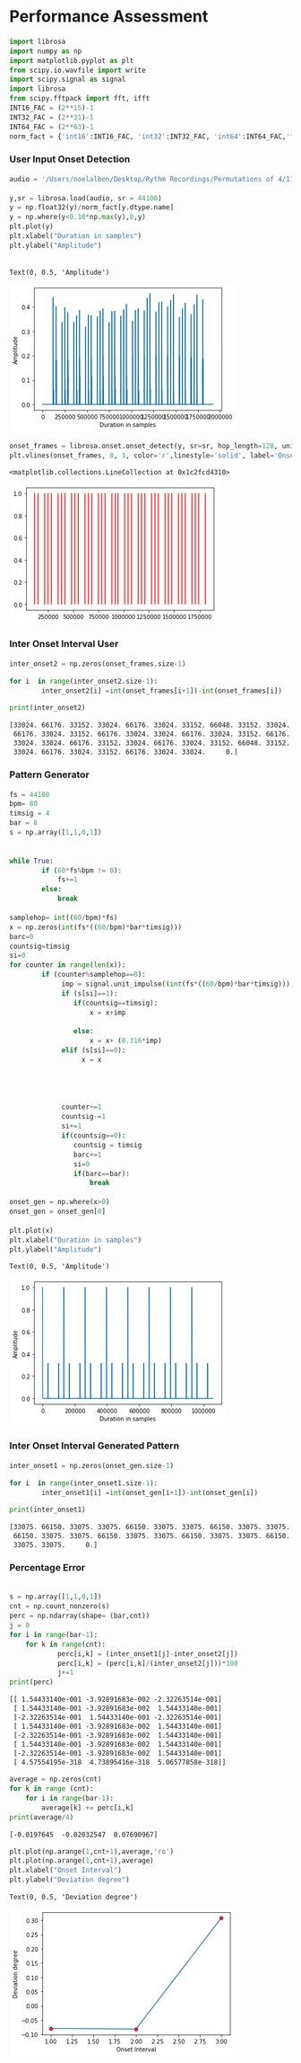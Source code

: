 # Performance Assessment


```python
import librosa
import numpy as np
import matplotlib.pyplot as plt
from scipy.io.wavfile import write
import scipy.signal as signal
import librosa
from scipy.fftpack import fft, ifft
INT16_FAC = (2**15)-1
INT32_FAC = (2**31)-1
INT64_FAC = (2**63)-1
norm_fact = {'int16':INT16_FAC, 'int32':INT32_FAC, 'int64':INT64_FAC,'float32':1.0,'float64':1.0}

```

### User Input Onset Detection


```python
audio = '/Users/noelalben/Desktop/Rythm Recordings/Permutations of 4/1101/Hit_Feel/80_bpm.wav'

y,sr = librosa.load(audio, sr = 44100)
y = np.float32(y)/norm_fact[y.dtype.name]
y = np.where(y<0.10*np.max(y),0,y)
plt.plot(y)
plt.xlabel("Duration in samples")
plt.ylabel("Amplitude")



```




    Text(0, 0.5, 'Amplitude')




![png](https://github.com/nol-alb/1e0a/blob/main/Images/Assessment/output_3_1.png)



```python
onset_frames = librosa.onset.onset_detect(y, sr=sr, hop_length=128, units='samples')
plt.vlines(onset_frames, 0, 1, color='r',linestyle='solid', label='Onsets')
```




    <matplotlib.collections.LineCollection at 0x1c2fcd4310>




![png](https://github.com/nol-alb/1e0a/blob/main/Images/Assessment/output_4_1.png)


### Inter Onset Interval User


```python
inter_onset2 = np.zeros(onset_frames.size-1)
```


```python
for i  in range(inter_onset2.size-1):     
        inter_onset2[i] =int(onset_frames[i+1])-int(onset_frames[i])
```


```python
print(inter_onset2)
```

    [33024. 66176. 33152. 33024. 66176. 33024. 33152. 66048. 33152. 33024.
     66176. 33024. 33152. 66176. 33024. 33024. 66176. 33024. 33152. 66176.
     33024. 33024. 66176. 33152. 33024. 66176. 33024. 33152. 66048. 33152.
     33024. 66176. 33024. 33152. 66176. 33024. 33024.     0.]


### Pattern Generator


```python
fs = 44100
bpm= 80
timsig = 4
bar = 8
s = np.array([1,1,0,1])


while True:
        if (60*fs%bpm != 0):
            fs+=1
        else:
            break

samplehop= int((60/bpm)*fs)
x = np.zeros(int(fs*((60/bpm)*bar*timsig)))
barc=0
countsig=timsig
si=0
for counter in range(len(x)):
        if (counter%samplehop==0):
             imp = signal.unit_impulse((int(fs*((60/bpm)*bar*timsig))), [counter])
             if (s[si]==1):
                if(countsig==timsig):
                    x = x+imp
                
                else:
                    x = x+ (0.316*imp)
             elif (s[si]==0):
                  x = x
            
                 
            
                
             counter+=1
             countsig-=1
             si+=1
             if(countsig==0):
                countsig = timsig
                barc+=1
                si=0
                if(barc==bar):
                    break
    
onset_gen = np.where(x>0) 
onset_gen = onset_gen[0]

plt.plot(x)
plt.xlabel("Duration in samples")
plt.ylabel("Amplitude")


```




    Text(0, 0.5, 'Amplitude')




![png](https://github.com/nol-alb/1e0a/blob/main/Images/Assessment/output_10_1.png)


### Inter Onset Interval Generated Pattern


```python
inter_onset1 = np.zeros(onset_gen.size-1)
```


```python
for i  in range(inter_onset1.size-1):     
        inter_onset1[i] =int(onset_gen[i+1])-int(onset_gen[i])
```


```python
print(inter_onset1)
```

    [33075. 66150. 33075. 33075. 66150. 33075. 33075. 66150. 33075. 33075.
     66150. 33075. 33075. 66150. 33075. 33075. 66150. 33075. 33075. 66150.
     33075. 33075.     0.]


### Percentage Error


```python

s = np.array([1,1,0,1])
cnt = np.count_nonzero(s)
perc = np.ndarray(shape= (bar,cnt))
j = 0
for i in range(bar-1):
    for k in range(cnt):
            perc[i,k] = (inter_onset1[j]-inter_onset2[j])
            perc[i,k] = (perc[i,k]/(inter_onset2[j]))*100
            j+=1
print(perc)
```

    [[ 1.54433140e-001 -3.92891683e-002 -2.32263514e-001]
     [ 1.54433140e-001 -3.92891683e-002  1.54433140e-001]
     [-2.32263514e-001  1.54433140e-001 -2.32263514e-001]
     [ 1.54433140e-001 -3.92891683e-002  1.54433140e-001]
     [-2.32263514e-001 -3.92891683e-002  1.54433140e-001]
     [ 1.54433140e-001 -3.92891683e-002  1.54433140e-001]
     [-2.32263514e-001 -3.92891683e-002  1.54433140e-001]
     [ 4.57554195e-318  4.73895416e-318  5.06577858e-318]]



```python
average = np.zeros(cnt)
for k in range (cnt):
    for i in range(bar-1):
        average[k] += perc[i,k]
print(average/4)
```

    [-0.0197645  -0.02032547  0.07690967]



```python
plt.plot(np.arange(1,cnt+1),average,'ro')
plt.plot(np.arange(1,cnt+1),average)
plt.xlabel("Onset Interval")
plt.ylabel("Deviation degree")


```




    Text(0, 0.5, 'Deviation degree')




![png](https://github.com/nol-alb/1e0a/blob/main/Images/Assessment/output_18_1.png)



```python

```
